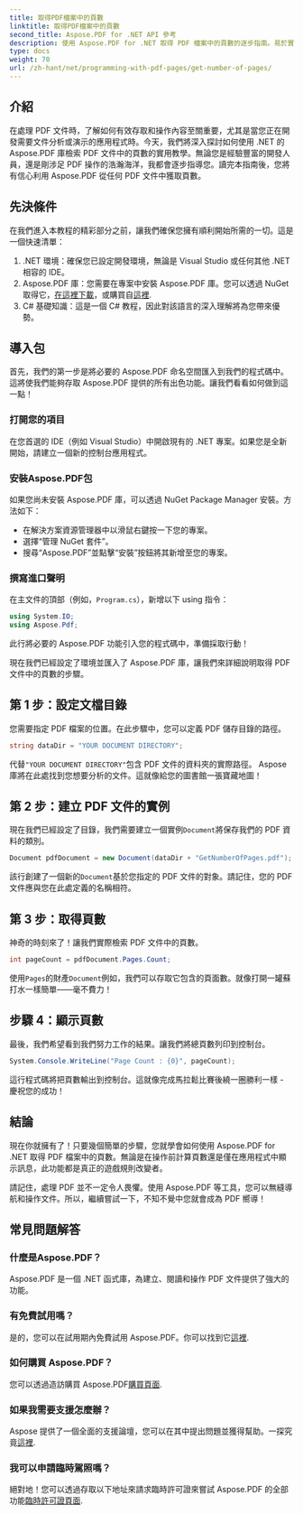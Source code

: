 ```yaml
---
title: 取得PDF檔案中的頁數
linktitle: 取得PDF檔案中的頁數
second_title: Aspose.PDF for .NET API 參考
description: 使用 Aspose.PDF for .NET 取得 PDF 檔案中的頁數的逐步指南。易於實施，非常適合您的專案。
type: docs
weight: 70
url: /zh-hant/net/programming-with-pdf-pages/get-number-of-pages/
---
```

## 介紹

在處理 PDF 文件時，了解如何有效存取和操作內容至關重要，尤其是當您正在開發需要文件分析或演示的應用程式時。今天，我們將深入探討如何使用 .NET 的 Aspose.PDF 庫檢索 PDF 文件中的頁數的實用教學。無論您是經驗豐富的開發人員，還是剛涉足 PDF 操作的浩瀚海洋，我都會逐步指導您。讀完本指南後，您將有信心利用 Aspose.PDF 從任何 PDF 文件中獲取頁數。

## 先決條件

在我們進入本教程的精彩部分之前，讓我們確保您擁有順利開始所需的一切。這是一個快速清單：

1. .NET 環境：確保您已設定開發環境，無論是 Visual Studio 或任何其他 .NET 相容的 IDE。
2.  Aspose.PDF 庫：您需要在專案中安裝 Aspose.PDF 庫。您可以透過 NuGet 取得它，[在這裡下載](https://releases.aspose.com/pdf/net/)，或購買自[這裡](https://purchase.aspose.com/buy).
3. C# 基礎知識：這是一個 C# 教程，因此對該語言的深入理解將為您帶來優勢。

## 導入包

首先，我們的第一步是將必要的 Aspose.PDF 命名空間匯入到我們的程式碼中。這將使我們能夠存取 Aspose.PDF 提供的所有出色功能。讓我們看看如何做到這一點！

### 打開您的項目

在您首選的 IDE（例如 Visual Studio）中開啟現有的 .NET 專案。如果您是全新開始，請建立一個新的控制台應用程式。 

### 安裝Aspose.PDF包

如果您尚未安裝 Aspose.PDF 庫，可以透過 NuGet Package Manager 安裝。方法如下：

- 在解決方案資源管理器中以滑鼠右鍵按一下您的專案。
- 選擇“管理 NuGet 套件”。
- 搜尋“Aspose.PDF”並點擊“安裝”按鈕將其新增至您的專案。

### 撰寫進口聲明

在主文件的頂部（例如，`Program.cs`），新增以下 using 指令：

```csharp
using System.IO;
using Aspose.Pdf;
```

此行將必要的 Aspose.PDF 功能引入您的程式碼中，準備採取行動！

現在我們已經設定了環境並匯入了 Aspose.PDF 庫，讓我們來詳細說明取得 PDF 文件中的頁數的步驟。

## 第 1 步：設定文檔目錄

您需要指定 PDF 檔案的位置。在此步驟中，您可以定義 PDF 儲存目錄的路徑。

```csharp
string dataDir = "YOUR DOCUMENT DIRECTORY";
```
代替`"YOUR DOCUMENT DIRECTORY"`包含 PDF 文件的資料夾的實際路徑。 Aspose 庫將在此處找到您想要分析的文件。這就像給您的圖書館一張寶藏地圖！

## 第 2 步：建立 PDF 文件的實例

現在我們已經設定了目錄，我們需要建立一個實例`Document`將保存我們的 PDF 資料的類別。

```csharp
Document pdfDocument = new Document(dataDir + "GetNumberOfPages.pdf");
```
該行創建了一個新的`Document`基於您指定的 PDF 文件的對象。請記住，您的 PDF 文件應與您在此處定義的名稱相符。

## 第 3 步：取得頁數

神奇的時刻來了！讓我們實際檢索 PDF 文件中的頁數。

```csharp
int pageCount = pdfDocument.Pages.Count;
```
使用`Pages`的財產`Document`例如，我們可以存取它包含的頁面數。就像打開一罐蘇打水一樣簡單——毫不費力！

## 步驟 4：顯示頁數

最後，我們希望看到我們努力工作的結果。讓我們將總頁數列印到控制台。

```csharp
System.Console.WriteLine("Page Count : {0}", pageCount);
```
這行程式碼將把頁數輸出到控制台。這就像完成馬拉鬆比賽後繞一圈勝利一樣 - 慶祝您的成功！

## 結論

現在你就擁有了！只要幾個簡單的步驟，您就學會如何使用 Aspose.PDF for .NET 取得 PDF 檔案中的頁數。無論是在操作前計算頁數還是僅在應用程式中顯示訊息，此功能都是真正的遊戲規則改變者。 

請記住，處理 PDF 並不一定令人畏懼。使用 Aspose.PDF 等工具，您可以無縫導航和操作文件。所以，繼續嘗試一下，不知不覺中您就會成為 PDF 嚮導！

## 常見問題解答

### 什麼是Aspose.PDF？
Aspose.PDF 是一個 .NET 函式庫，為建立、閱讀和操作 PDF 文件提供了強大的功能。

### 有免費試用嗎？
是的，您可以在試用期內免費試用 Aspose.PDF。你可以找到它[這裡](https://releases.aspose.com/).

### 如何購買 Aspose.PDF？
您可以透過造訪購買 Aspose.PDF[購買頁面](https://purchase.aspose.com/buy).

### 如果我需要支援怎麼辦？
 Aspose 提供了一個全面的支援論壇，您可以在其中提出問題並獲得幫助。一探究竟[這裡](https://forum.aspose.com/c/pdf/10).

### 我可以申請臨時駕照嗎？
絕對地！您可以透過存取以下地址來請求臨時許可證來嘗試 Aspose.PDF 的全部功能[臨時許可證頁面](https://purchase.aspose.com/temporary-license/).